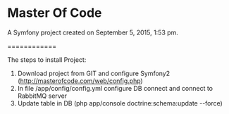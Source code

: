 Master Of Code
============

A Symfony project created on September 5, 2015, 1:53 pm.

============

The steps to install Project:

1. Download project from GIT and configure Symfony2 (http://masterofcode.com/web/config.php)
2. In file /app/config/config.yml configure DB connect and connect to RabbitMQ server
3. Update table in DB (php app/console doctrine:schema:update --force)